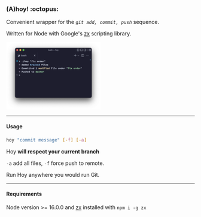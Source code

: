 <h3 align="centre">(A)hoy! :octopus:</h3>

Convenient wrapper for the *`git add, commit, push`* sequence.

Written for Node with Google's [zx](https://github.com/google/zx) scripting library.

<img align="centre" src="screenshot.png" width="50%" title="Sample">

---

#### Usage

```sh
hoy "commit message" [-f] [-a]
```

Hoy **will respect your current branch**

`-a` add all files, `-f` force push to remote.

Run Hoy anywhere you would run Git.

---

#### Requirements

Node version >= 16.0.0 and [zx](https://github.com/google/zx) installed with `npm i -g zx`
